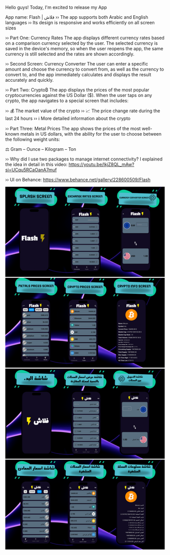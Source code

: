 Hello guys!
Today, I'm excited to release my App

 App name: Flash | فلاش
›› The app supports both Arabic and English languages
›› Its design is responsive and works efficiently on all screen sizes

›› Part One: Currency Rates
The app displays different currency rates based on a comparison currency selected by the user.
The selected currency is saved in the device's memory, so when the user reopens the app, the same currency is still selected and the rates are shown accordingly.

›› Second Screen: Currency Converter
The user can enter a specific amount and choose the currency to convert from, as well as the currency to convert to,
and the app immediately calculates and displays the result accurately and quickly.

›› Part Two: Crypto₿
The app displays the prices of the most popular cryptocurrencies against the US Dollar ($).
When the user taps on any crypto, the app navigates to a special screen that includes:

›› 💰 The market value of the crypto
›› 📈 The price change rate during the last 24 hours
›› ℹ️ More detailed information about the crypto

›› Part Three: Metal Prices
The app shows the prices of the most well-known metals in US dollars,
with the ability for the user to choose between the following weight units:

⚖️ Gram – Ounce – Kilogram – Ton

›› Why did I use two packages to manage internet connectivity?
I explained the idea in detail in this video:
https://youtu.be/lkjZ8QL_mAw?si=UCqu5RCaOanA7muf

›› UI on Behance:
https://www.behance.net/gallery/228600509/Flash

![image](https://github.com/MOMEN56/Flash/blob/9602dea6db3b449782fbc4d3b11f622b28a5dd3f/Currency%20converter%20screen%20based%20on%20the%20comparison%20currency.png)
![image](https://github.com/MOMEN56/Flash/blob/9602dea6db3b449782fbc4d3b11f622b28a5dd3f/Exchange%20rates%20screen.png)
![image](https://github.com/MOMEN56/Flash/blob/9602dea6db3b449782fbc4d3b11f622b28a5dd3f/ui%20presentation%20(2).png)
![image](https://github.com/MOMEN56/Flash/blob/9602dea6db3b449782fbc4d3b11f622b28a5dd3f/Crypto%20prices%20screen.png)
